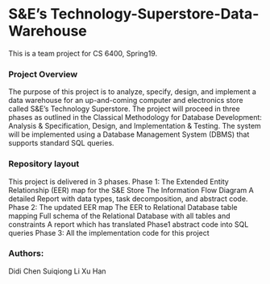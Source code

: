 # S&E’s Technology-Superstore-Data-Warehouse
 This is a team project for CS 6400, Spring19.
### Project Overview
The purpose of this project is to analyze, specify, design, and implement a data warehouse for 
an up-and-coming computer and electronics store called S&E’s Technology Superstore. The 
project will proceed in three phases as outlined in the Classical Methodology for Database 
Development: Analysis & Specification, Design, and Implementation & Testing. The system 
will be implemented using a Database Management System (DBMS) that supports standard 
SQL queries. 
### Repository layout
This project is delivered in 3 phases.
Phase 1:
The Extended Entity Relationship (EER) map for the S&E Store
The Information Flow Diagram
A detailed Report with data types, task decomposition, and abstract code.
Phase 2:
The updated EER map
The EER to Relational Database table mapping
Full schema of the Relational Database with all tables and constraints
A report which has translated Phase1 abstract code into SQL queries
Phase 3: 
All the implementation code for this project
### Authors:
Didi Chen
Suiqiong Li
Xu Han

